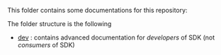 This folder contains some documentations for this repository:

The folder structure is the following
- [dev](https://github.com/Azure/azure-sdk-for-java/blob/main/doc/dev) : contains advanced documentation for _developers_ of SDK (not _consumers_ of SDK)

